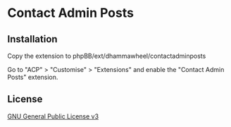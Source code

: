 # Contact Admin Posts

## Installation

Copy the extension to phpBB/ext/dhammawheel/contactadminposts

Go to "ACP" > "Customise" > "Extensions" and enable the "Contact Admin Posts" extension.

## License

[GNU General Public License v3](license.txt)
